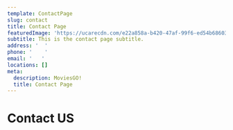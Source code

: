 ```yaml
---
template: ContactPage
slug: contact
title: Contact Page
featuredImage: 'https://ucarecdn.com/e22a858a-b420-47af-99f6-ed54b6860333/'
subtitle: This is the contact page subtitle.
address: '  '
phone: '    '
email: '   '
locations: []
meta:
  description: MoviesGO!
  title: Contact Page
---
```

# Contact US
